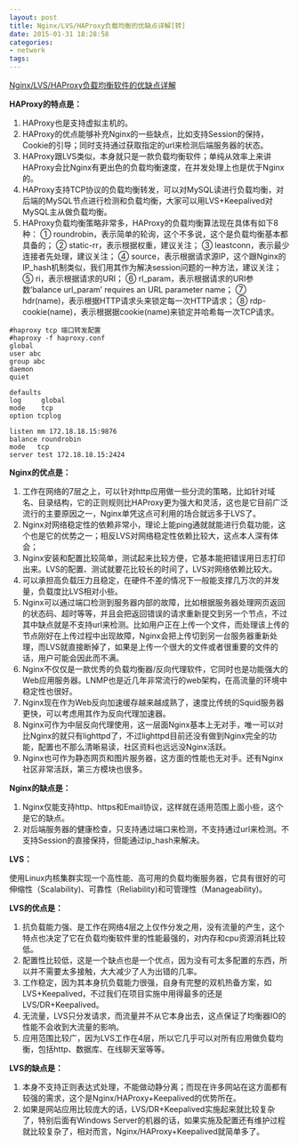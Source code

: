 ```yaml
---
layout: post
title: Nginx/LVS/HAProxy负载均衡的优缺点详解[转]
date: 2015-01-31 18:28:58
categories:
- network
tags:
---
```


[Nginx/LVS/HAProxy负载均衡软件的优缺点详解](http://www.ha97.com/5646.html)

**HAProxy的特点是：**

1. HAProxy也是支持虚拟主机的。
2. HAProxy的优点能够补充Nginx的一些缺点，比如支持Session的保持，Cookie的引导；同时支持通过获取指定的url来检测后端服务器的状态。
3. HAProxy跟LVS类似，本身就只是一款负载均衡软件；单纯从效率上来讲HAProxy会比Nginx有更出色的负载均衡速度，在并发处理上也是优于Nginx的。
4. HAProxy支持TCP协议的负载均衡转发，可以对MySQL读进行负载均衡，对后端的MySQL节点进行检测和负载均衡，大家可以用LVS+Keepalived对MySQL主从做负载均衡。
5. HAProxy负载均衡策略非常多，HAProxy的负载均衡算法现在具体有如下8种：
 ① roundrobin，表示简单的轮询，这个不多说，这个是负载均衡基本都具备的；
 ② static-rr，表示根据权重，建议关注；
 ③ leastconn，表示最少连接者先处理，建议关注；
 ④ source，表示根据请求源IP，这个跟Nginx的IP_hash机制类似，我们用其作为解决session问题的一种方法，建议关注；
 ⑤ ri，表示根据请求的URI；
 ⑥ rl_param，表示根据请求的URl参数’balance url_param’ requires an URL parameter name；
 ⑦ hdr(name)，表示根据HTTP请求头来锁定每一次HTTP请求；
 ⑧ rdp-cookie(name)，表示根据据cookie(name)来锁定并哈希每一次TCP请求。

```
#haproxy tcp 端口转发配置
#haproxy -f haproxy.conf
global
user abc
group abc
daemon
quiet

defaults
log     global
mode    tcp
option tcplog

listen mm 172.18.18.15:9876
balance roundrobin
mode   tcp
server test 172.18.18.15:2424
```


**Nginx的优点是：** 

1. 工作在网络的7层之上，可以针对http应用做一些分流的策略，比如针对域名、目录结构，它的正则规则比HAProxy更为强大和灵活，这也是它目前广泛流行的主要原因之一，Nginx单凭这点可利用的场合就远多于LVS了。
2. Nginx对网络稳定性的依赖非常小，理论上能ping通就就能进行负载功能，这个也是它的优势之一；相反LVS对网络稳定性依赖比较大，这点本人深有体会；
3. Nginx安装和配置比较简单，测试起来比较方便，它基本能把错误用日志打印出来。LVS的配置、测试就要花比较长的时间了，LVS对网络依赖比较大。
3. 可以承担高负载压力且稳定，在硬件不差的情况下一般能支撑几万次的并发量，负载度比LVS相对小些。
4. Nginx可以通过端口检测到服务器内部的故障，比如根据服务器处理网页返回的状态码、超时等等，并且会把返回错误的请求重新提交到另一个节点，不过其中缺点就是不支持url来检测。比如用户正在上传一个文件，而处理该上传的节点刚好在上传过程中出现故障，Nginx会把上传切到另一台服务器重新处理，而LVS就直接断掉了，如果是上传一个很大的文件或者很重要的文件的话，用户可能会因此而不满。
5. Nginx不仅仅是一款优秀的负载均衡器/反向代理软件，它同时也是功能强大的Web应用服务器。LNMP也是近几年非常流行的web架构，在高流量的环境中稳定性也很好。
6. Nginx现在作为Web反向加速缓存越来越成熟了，速度比传统的Squid服务器更快，可以考虑用其作为反向代理加速器。
7. Nginx可作为中层反向代理使用，这一层面Nginx基本上无对手，唯一可以对比Nginx的就只有lighttpd了，不过lighttpd目前还没有做到Nginx完全的功能，配置也不那么清晰易读，社区资料也远远没Nginx活跃。
8. Nginx也可作为静态网页和图片服务器，这方面的性能也无对手。还有Nginx社区非常活跃，第三方模块也很多。

**Nginx的缺点是：** 

1. Nginx仅能支持http、https和Email协议，这样就在适用范围上面小些，这个是它的缺点。
2. 对后端服务器的健康检查，只支持通过端口来检测，不支持通过url来检测。不支持Session的直接保持，但能通过ip_hash来解决。

**LVS：**

使用Linux内核集群实现一个高性能、高可用的负载均衡服务器，它具有很好的可伸缩性（Scalability)、可靠性（Reliability)和可管理性（Manageability)。

**LVS的优点是：** 

1. 抗负载能力强、是工作在网络4层之上仅作分发之用，没有流量的产生，这个特点也决定了它在负载均衡软件里的性能最强的，对内存和cpu资源消耗比较低。
2. 配置性比较低，这是一个缺点也是一个优点，因为没有可太多配置的东西，所以并不需要太多接触，大大减少了人为出错的几率。
3. 工作稳定，因为其本身抗负载能力很强，自身有完整的双机热备方案，如LVS+Keepalived，不过我们在项目实施中用得最多的还是LVS/DR+Keepalived。
4. 无流量，LVS只分发请求，而流量并不从它本身出去，这点保证了均衡器IO的性能不会收到大流量的影响。
5. 应用范围比较广，因为LVS工作在4层，所以它几乎可以对所有应用做负载均衡，包括http、数据库、在线聊天室等等。

**LVS的缺点是：** 

1. 本身不支持正则表达式处理，不能做动静分离；而现在许多网站在这方面都有较强的需求，这个是Nginx/HAProxy+Keepalived的优势所在。
2. 如果是网站应用比较庞大的话，LVS/DR+Keepalived实施起来就比较复杂了，特别后面有Windows Server的机器的话，如果实施及配置还有维护过程就比较复杂了，相对而言，Nginx/HAProxy+Keepalived就简单多了。